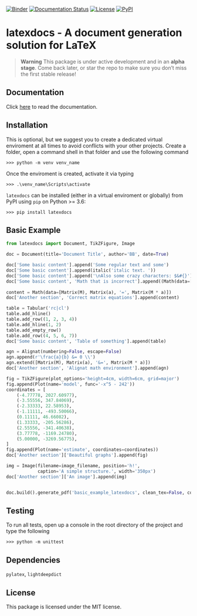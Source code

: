 [![Binder](https://mybinder.org/badge_logo.svg)](https://mybinder.org/v2/gh/dewloosh/latexdocs/main?labpath=examples%2Flpp.ipynb?urlpath=lab)
[![Documentation Status](https://readthedocs.org/projects/latexdocs/badge/?version=latest)](https://latexdocs.readthedocs.io/en/latest/?badge=latest) 
[![License](https://img.shields.io/badge/License-MIT-yellow.svg)](https://opensource.org/licenses/MIT)
[![PyPI](https://badge.fury.io/py/latexdocs.svg)](https://pypi.org/project/latexdocs) 

# **latexdocs** - A document generation solution for LaTeX

> **Warning**
> This package is under active development and in an **alpha stage**. Come back later, or star the repo to make sure you don’t miss the first stable release!

## **Documentation**

Click [here](https://latexdocs.readthedocs.io/en/latest/) to read the documentation.

## **Installation**
This is optional, but we suggest you to create a dedicated virtual enviroment at all times to avoid conflicts with your other projects. Create a folder, open a command shell in that folder and use the following command

```console
>>> python -m venv venv_name
```

Once the enviroment is created, activate it via typing

```console
>>> .\venv_name\Scripts\activate
```

`latexdocs` can be installed (either in a virtual enviroment or globally) from PyPI using `pip` on Python >= 3.6:

```console
>>> pip install latexdocs
```

## **Basic Example**

```python
from latexdocs import Document, TikZFigure, Image

doc = Document(title='Document Title', author='BB', date=True)

doc['Some basic content'].append('Some regular text and some')
doc['Some basic content'].append(italic('italic text. '))
doc['Some basic content'].append('\nAlso some crazy characters: $&#{}')
doc['Some basic content', 'Math that is incorrect'].append((Math(data=['2*3', '=', 9])))
                                                        
content = Math(data=[Matrix(M), Matrix(a), '=', Matrix(M * a)])
doc['Another section', 'Correct matrix equations'].append(content)

table = Tabular('rc|cl')
table.add_hline()
table.add_row((1, 2, 3, 4))
table.add_hline(1, 2)
table.add_empty_row()
table.add_row((4, 5, 6, 7))
doc['Some basic content', 'Table of something'].append(table)

agn = Alignat(numbering=False, escape=False)
agn.append(r'\frac{a}{b} &= 0 \\')
agn.extend([Matrix(M), Matrix(a), '&=', Matrix(M * a)])
doc['Another section', 'Alignat math environment'].append(agn)

fig = TikZFigure(plot_options='height=4cm, width=6cm, grid=major')
fig.append(Plot(name='model', func='-x^5 - 242'))
coordinates = [
    (-4.77778, 2027.60977),
    (-3.55556, 347.84069),
    (-2.33333, 22.58953),
    (-1.11111, -493.50066),
    (0.11111, 46.66082),
    (1.33333, -205.56286),
    (2.55556, -341.40638),
    (3.77778, -1169.24780),
    (5.00000, -3269.56775),
]
fig.append(Plot(name='estimate', coordinates=coordinates))
doc['Another section']['Beautiful graphs'].append(fig)

img = Image(filename=image_filename, position='h!', 
            caption='A simple structure.', width='350px')
doc['Another section']['An image'].append(img)


doc.build().generate_pdf('basic_example_latexdocs', clean_tex=False, compiler='pdfLaTeX')
```


## **Testing**

To run all tests, open up a console in the root directory of the project and type the following

```console
>>> python -m unittest
```

## **Dependencies**

`pylatex`, `lightdeepdict`

## **License**

This package is licensed under the MIT license.